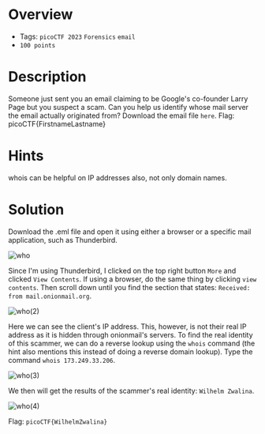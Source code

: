 # Overview
- Tags: `picoCTF 2023` `Forensics` `email`
- `100 points`

# Description
Someone just sent you an email claiming to be Google's co-founder Larry Page but you suspect a scam.
Can you help us identify whose mail server the email actually originated from?
Download the email file `here`. Flag: picoCTF{FirstnameLastname}

# Hints
whois can be helpful on IP addresses also, not only domain names.

# Solution
Download the .eml file and open it using either a browser or a specific mail application, such as Thunderbird.

![who](https://github.com/Bsnookie9/picoCTF-2023-WriteUp/assets/106827110/a4f53b3d-1cbe-43f8-8028-0e41ea47fff6)

Since I'm using Thunderbird, I clicked on the top right button `More` and clicked `View Contents`. If using a browser, do the same thing by clicking `view contents`. Then scroll down until you find the section that states:  `Received: from mail.onionmail.org`. 

![who(2)](https://github.com/Bsnookie9/picoCTF-2023-WriteUp/assets/106827110/95464744-9946-4f3a-83e5-4f2cff3ae36b)

Here we can see the client's IP address. This, however, is not their real IP address as it is hidden through onionmail's servers. 
To find the real identity of this scammer, we can do a reverse lookup using the `whois` command (the hint also mentions this instead of doing a reverse domain lookup).
Type the command `whois 173.249.33.206`.

![who(3)](https://github.com/Bsnookie9/picoCTF-2023-WriteUp/assets/106827110/808cbf32-0850-483f-b418-0ab3afbae60a)

We then will get the results of the scammer's real identity: `Wilhelm Zwalina`.

![who(4)](https://github.com/Bsnookie9/picoCTF-2023-WriteUp/assets/106827110/fa16cef1-9293-446b-845d-568222cde634)

Flag: `picoCTF{WilhelmZwalina}`
